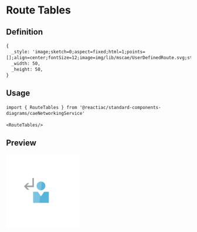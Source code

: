 # Route Tables

## Definition

```
{
  _style: 'image;sketch=0;aspect=fixed;html=1;points=[];align=center;fontSize=12;image=img/lib/mscae/UserDefinedRoute.svg;strokeColor=none;',
  _width: 50,
  _height: 50,
}
```

## Usage

```
import { RouteTables } from '@reactiac/standard-components-diagrams/caeNetworkingService'

<RouteTables/>
```

## Preview

<img src="./route-tables.png" width="200"/>
